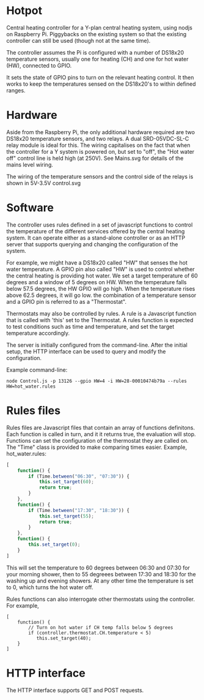 # Hotpot

Central heating controller for a Y-plan central heating system, using
nodjs on Raspberry Pi. Piggybacks on the existing system so that the existing
controller can still be used (though not at the same time).

The controller assumes the Pi is configured with a number of DS18x20
temperature sensors, usually one for heating (CH) and one for hot water (HW), connected to GPIO.

It sets the state of GPIO pins to turn on the relevant heating control. It
then works to keep the temperatures sensed on the DS18x20's to within defined
ranges.

# Hardware

Aside from the Raspberry Pi, the only additional hardware required are two DS18x20 temperature sensors, and two relays. A dual SRD-05VDC-SL-C relay module is ideal for this. The wiring capitalises on the fact that when the controller for a Y system is powered on, but set to "off", the "Hot water off" control line is held high (at 250V). See Mains.svg for details of the mains level wiring.

The wiring of the temperature sensors and the control side of the relays is shown in 5V-3.5V control.svg

# Software

The controller uses rules defined in a set of javascript functions to control
the temperature of the different services offered by the central heating
system. It can operate either as a stand-alone controller or as an HTTP
server that supports querying and changing the configuration of the system.

For example, we might have a DS18x20 called "HW" that senses the hot water
temperature. A GPIO pin also called "HW" is used to control whether the
central heating is providing hot water. We set a target temperature of
60 degrees and a window of 5 degrees on HW. When the temperature falls
below 57.5 degrees, the HW GPIO will go high. When the temperature rises above
62.5 degrees, it will go low. the combination of a temperature sensor and
a GPIO pin is referred to as a "Thermostat".

Thermostats may also be controlled by rules. A rule is a Javascript
function that is called with 'this' set to the Thermostat. A rules
function is expected to test conditions such as time and
temperature, and set the target temperature accordingly.

The server is initially configured from the command-line. After the
initial setup, the HTTP interface can be used to query and modify the
configuration.

Example command-line:
```
node Control.js -p 13126 --gpio HW=4 -i HW=28-00010474b79a --rules HW=hot_water.rules
```
# Rules files

Rules files are Javascript files that contain an array of functions
definitons. Each function is called in turn, and it it returns true,
the evaluation will stop. Functions can set the configuration of the
thermostat they are called on. The "Time" class is provided to make
comparing times easier. Example, hot_water.rules:
```Javascript
[
    function() {
        if (Time.between("06:30", "07:30")) {
            this.set_target(60);
            return true;
        }
    },
    function() {
        if (Time.between("17:30", "18:30")) {
            this.set_target(55);
            return true;
        }
    },
    function() {
        this.set_target(0);
    }
]
```
This will set the temperature to 60 degrees between 06:30 and 07:30 for your morning shower, then to 55 degreees between 17:30 and 18:30 for the washing up and evening showers. At any other time the temperature is set to 0, which turns the hot water off.

Rules functions can also interrogate other thermostats using the controller. For example,
```
[
    function() {
        // Turn on hot water if CH temp falls below 5 degrees
        if (controller.thermostat.CH.temperature < 5)
           this.set_target(40);
    }
]
```
# HTTP interface
The HTTP interface supports GET and POST requests.
